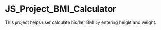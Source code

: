 # JS_Project_BMI_Calculator
This project helps user calculate his/her BMI by entering height and weight.

